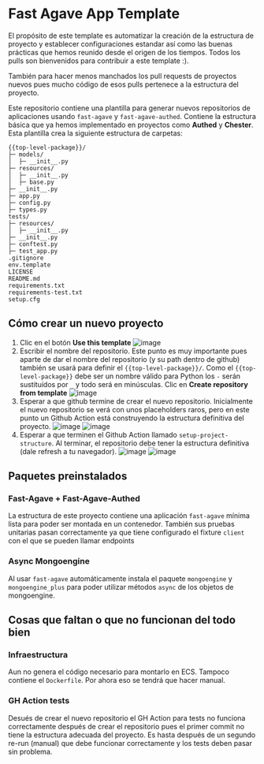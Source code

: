# Fast Agave App Template

El propósito de este template es automatizar la creación de la estructura de proyecto y establecer configuraciones estandar así como las buenas prácticas que hemos reunido desde el origen de los tiempos. Todos los pulls son bienvenidos para contribuir a este template :).

También para hacer menos manchados los pull requests de proyectos nuevos pues mucho código de esos pulls pertenece a la estructura del proyecto.

Este repositorio contiene una plantilla para generar nuevos repositorios de aplicaciones usando `fast-agave` y `fast-agave-authed`.
Contiene la estructura básica que ya hemos implementado en proyectos como **Authed** y **Chester**. 
Esta plantilla crea la siguiente estructura de carpetas:

```
{{top-level-package}}/
├─ models/
│  ├─ __init__.py
├─ resources/
│  ├─ __init__.py
│  ├─ base.py
├─ __init__.py
├─ app.py
├─ config.py
├─ types.py
tests/
├─ resources/
│  ├─ __init__.py
├─ __init__.py
├─ conftest.py
├─ test_app.py
.gitignore
env.template
LICENSE
README.md
requirements.txt
requirements-test.txt
setup.cfg

```
## Cómo crear un nuevo proyecto

1. Clic en el botón **Use this template**
   ![image](https://user-images.githubusercontent.com/37890430/135513617-a6e6c410-ca0a-402b-90e9-8032c1a84724.png)
2. Escribir el nombre del repositorio. Este punto es muy importante pues aparte de dar el nombre del repositorio (y su path dentro de github) también se usará para definir  el `{{top-level-package}}/`.
Como el `{{top-level-package}}` debe ser un nombre válido para Python los `-` serán sustituídos por `_` y todo será en minúsculas.
   Clic en **Create repository from template**
   ![image](https://user-images.githubusercontent.com/37890430/135513442-82271ecd-558b-49cb-aa81-c8b0a5323a06.png)
3. Esperar a que github termine de crear el nuevo repositorio. Inicialmente el nuevo repositorio se verá con unos placeholders raros, pero en este punto un Github Action está construyendo la estructura definitiva del proyecto.
   ![image](https://user-images.githubusercontent.com/37890430/135514174-4822ae23-362a-44c8-abca-57d7288e0e94.png)
   ![image](https://user-images.githubusercontent.com/37890430/135514078-0b494551-6577-47eb-a35e-f4cf052a0e32.png)
4. Esperar a que terminen el Github Action llamado `setup-project-structure`. Al terminar, el repositorio debe tener la estructura definitiva (dale refresh a tu navegador).
![image](https://user-images.githubusercontent.com/37890430/135514460-ea77712c-5098-4e50-a7b4-70663e7c7ce6.png)
![image](https://user-images.githubusercontent.com/37890430/135514307-aea93760-0d49-451a-a495-bc1a619c9861.png)

## Paquetes preinstalados

### Fast-Agave + Fast-Agave-Authed
La estructura de este proyecto contiene una aplicación `fast-agave` mínima lista para poder ser montada en un contenedor.
También sus pruebas unitarias pasan correctamente ya que tiene configurado el fixture `client` con el que se pueden llamar endpoints

### Async Mongoengine
Al usar `fast-agave` automáticamente instala el paquete `mongoengine` y  `mongoengine_plus` para poder utilizar métodos `async` de los objetos de mongoengine.

## Cosas que faltan o que no funcionan del todo bien
### Infraestructura
Aun no genera el código necesario para montarlo en ECS. Tampoco contiene el `Dockerfile`. Por ahora eso se tendrá que hacer manual.

### GH Action tests
Desués de crear el nuevo repositorio el GH Action para tests no funciona correctamente después de crear el repositorio pues el primer commit no tiene la estructura adecuada del proyecto. Es hasta después de un segundo re-run (manual) que debe funcionar correctamente y los tests deben pasar sin problema.
